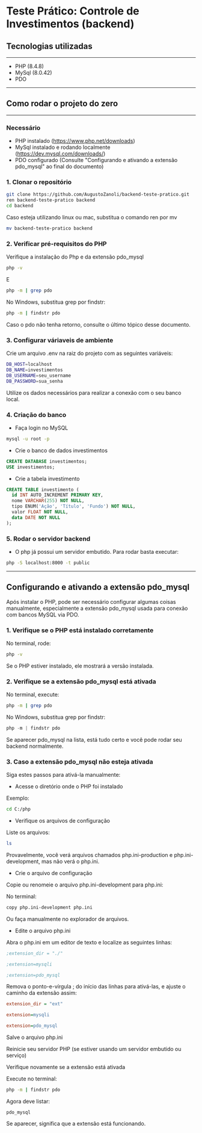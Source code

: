 # Teste Prático: Controle de Investimentos (backend)

## Tecnologias utilizadas

---

- PHP (8.4.8)
- MySql (8.0.42)
- PDO

---

## Como rodar o projeto do zero

---

### Necessário
- PHP instalado (https://www.php.net/downloads)
- MySql instalado e rodando localmente (https://dev.mysql.com/downloads/)
- PDO configurado (Consulte "Configurando e ativando a extensão pdo_mysql" ao final do documento)

### 1. Clonar o repositório

```bash
git clone https://github.com/AugustoZanoli/backend-teste-pratico.git
ren backend-teste-pratico backend
cd backend
```

Caso esteja utilizando linux ou mac, substitua o comando ren por mv

```bash
mv backend-teste-pratico backend
```


### 2. Verificar pré-requisitos do PHP

Verifique a instalação do Php e da extensão pdo_mysql
```bash
php -v 
```

E

```bash
php -m | grep pdo
```

No Windows, substitua grep por findstr:

```bash
php -m | findstr pdo
```

Caso o pdo não tenha retorno, consulte o último tópico desse documento.

### 3. Configurar váriaveis de ambiente

Crie um arquivo .env na raiz do projeto com as seguintes variáveis:

```bash
DB_HOST=localhost
DB_NAME=investimentos
DB_USERNAME=seu_username
DB_PASSWORD=sua_senha
```

Utilize os dados necessários para realizar a conexão com o seu banco local.

### 4. Criação do banco

- Faça login no MySQL
```bash
mysql -u root -p
```

- Crie o banco de dados investimentos
```sql
CREATE DATABASE investimentos;
USE investimentos;
```

- Crie a tabela investimento
```sql
CREATE TABLE investimento (
  id INT AUTO_INCREMENT PRIMARY KEY,
  nome VARCHAR(255) NOT NULL,
  tipo ENUM('Ação', 'Título', 'Fundo') NOT NULL,
  valor FLOAT NOT NULL,
  data DATE NOT NULL
);
```

### 5. Rodar o servidor backend

- O php já possui um servidor embutido. Para rodar basta executar:

```bash
php -S localhost:8000 -t public
```

---

## Configurando e ativando a extensão pdo_mysql

Após instalar o PHP, pode ser necessário configurar algumas coisas manualmente, especialmente a extensão pdo_mysql usada para conexão com bancos MySQL via PDO.

### 1. Verifique se o PHP está instalado corretamente

No terminal, rode:

```bash
php -v
```

Se o PHP estiver instalado, ele mostrará a versão instalada.

### 2. Verifique se a extensão pdo_mysql está ativada

No terminal, execute:

```bash
php -m | grep pdo
```

No Windows, substitua grep por findstr:

```powershell
php -m | findstr pdo
```
Se aparecer pdo_mysql na lista, está tudo certo e você pode rodar seu backend normalmente.

### 3. Caso a extensão pdo_mysql não esteja ativada

Siga estes passos para ativá-la manualmente:

- Acesse o diretório onde o PHP foi instalado

Exemplo:

```bash
cd C:/php
```

- Verifique os arquivos de configuração

Liste os arquivos:

```bash
ls
```

Provavelmente, você verá arquivos chamados php.ini-production e php.ini-development, mas não verá o php.ini.

- Crie o arquivo de configuração

Copie ou renomeie o arquivo php.ini-development para php.ini:

No terminal:

```bash
copy php.ini-development php.ini
```

Ou faça manualmente no explorador de arquivos.

- Edite o arquivo php.ini

Abra o php.ini em um editor de texto e localize as seguintes linhas:

```ini
;extension_dir = "./"

;extension=mysqli

;extension=pdo_mysql
```

Remova o ponto-e-vírgula ; do início das linhas para ativá-las, e ajuste o caminho da extensão assim:

```ini
extension_dir = "ext"

extension=mysqli

extension=pdo_mysql
```

Salve o arquivo php.ini

Reinicie seu servidor PHP (se estiver usando um servidor embutido ou serviço)

Verifique novamente se a extensão está ativada

Execute no terminal:

```bash
php -m | findstr pdo
```
Agora deve listar:

```nginx
pdo_mysql
```

Se aparecer, significa que a extensão está funcionando.